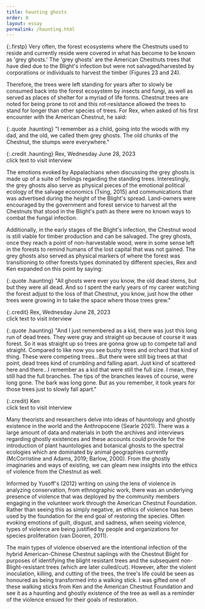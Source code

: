 ```yaml
---
title: haunting ghosts
order: 8
layout: essay
permalink: /haunting.html
---
```

{:.firstp} 
Very often, the forest ecosystems where the Chestnuts used to reside and currently reside were covered in what has become to be known as 'grey ghosts.' The 'grey ghosts' are the American Chestnuts trees that have died due to the Blight's infection but were not salvaged/harvested by corporations or individuals to harvest the timber (Figures 23 and 24).

Therefore, the trees were left standing for years after to slowly be consumed back into the forest ecosystem by insects and fungi, as well as served as places of shelter for a myriad of life forms. Chestnut trees are noted for being prone to rot and this rot-resistance allowed the trees to stand for longer than other species of trees. For Rex, when asked of his first encounter with the American Chestnut, he said:

{:.quote .haunting} 
"I remember as a child, going into the woods with my dad, and the old, we called them grey ghosts. The old chunks of the Chestnut, the stumps were everywhere." 

{:.credit .haunting} 
Rex, Wednesday June 28, 2023  
click text to visit interview

The emotions evoked by Appalachians when discussing the grey ghosts is made up of a suite of feelings regarding the standing trees. Interestingly, the grey ghosts also serve as physical pieces of the emotional political ecology of the salvage economics (Tsing, 2015) and communications that was advertised during the height of the Blight's spread. Land-owners were encouraged by the government and forest service to harvest all the Chestnuts that stood in the Blight's path as there were no known ways to combat the fungal infection. 

Additionally, in the early stages of the Blight's infection, the Chestnut wood is still viable for timber production and can be salvaged. The grey ghosts, once they reach a point of non-harvestable wood, were in some sense left in the forests to remind humans of the lost capital that was not gained. The grey ghosts also served as physical markers of where the forest was transitioning to other forests types dominated by different species, Rex and Ken expanded on this point by saying:

{:.quote .haunting} 
"All ghosts were ever you know, the old dead stems, but but they were all dead. And so I spent the early years of my career watching the forest adjust to the loss of that Chestnut, you know, just how the other trees were growing in to take the space where those trees grew." 

{:.credit} 
Rex, Wednesday June 28, 2023    
click text to visit interview

{:.quote .haunting} 
"And I just remembered as a kid, there was just this long run of dead trees. They were gray and straight up because of course it was forest. So it was straight up so trees are gonna grow up to compete tall and straight. Compared to like now you see bushy trees and orchard that kind of thing. These were competing trees...But there were still big trees at that point, dead trees kind of crumbling and falling apart. Just kind of scattered here and there...I remember as a kid that were still the full size. I mean, they still had the full branches. The tips of the branches leaves of course, were long gone. The bark was long gone. But as you remember, it took years for those trees just to slowly fall apart." 

{:.credit} 
Ken   
click text to visit interview

Many theorists and researchers delve into ideas of hauntology and ghostly existence in the world and the Anthropocene (Searle 2021). There was a large amount of data and materials in both the archives and interviews regarding ghostly existences and these accounts could provide for the introduction of plant hauntologies and botanical ghosts to the spectral ecologies which are dominated by animal geographies currently (McCorristine and Adams, 2019; Barlow, 2000). From the ghostly imaginaries and ways of existing, we can gleam new insights into the ethics of violence from the Chestnut as well.

Informed by Yusoff's (2012) writing on using the lens of violence in analyzing conservation, from ethnographic work, there was an underlying presence of violence that was deployed by the community members engaging in the volunteer work through the American Chestnut Foundation. Rather than seeing this as simply negative, an ethics of violence has been used by the foundation for the end goal of restoring the species. Often evoking emotions of guilt, disgust, and sadness, when seeing violence, types of violence are being justified by people and organizations for species proliferation (van Dooren, 2011).

The main types of violence observed are the intentional infection of the hybrid American-Chinese Chestnut saplings with the Chestnut Blight for purposes of identifying the blight resistant trees and the subsequent non-Blight-resistant trees (which are later culled/cut). However, after the violent inoculation, killing, and cutting of the trees, the tree's life could be seen as honoured as being transformed into a walking stick. I was gifted one of these walking sticks from Ken and the American Chestnut Foundation and see it as a haunting and ghostly existence of the tree as well as a reminder of the violence ensued for their goals of restoration.
